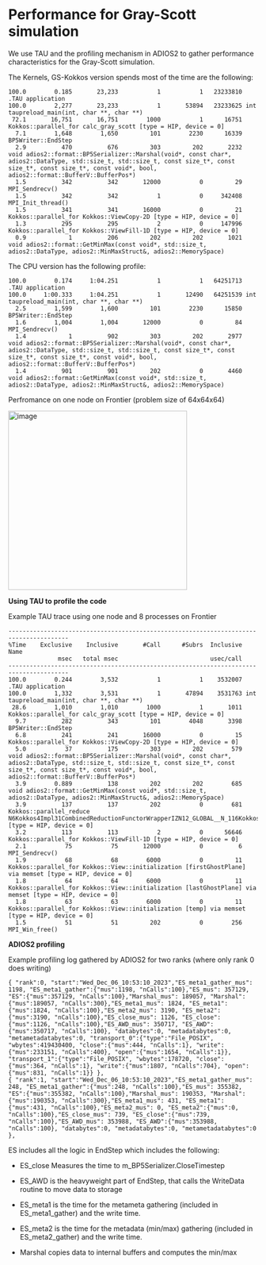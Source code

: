 # Performance for Gray-Scott simulation

We use TAU and the profiling mechanism in ADIOS2 to gather performance characteristics for the Gray-Scott simulation.

The Kernels, GS-Kokkos version spends most of the time are the following:
```
100.0        0.185       23,233           1           1   23233810 .TAU application
100.0        2,277       23,233           1       53894   23233625 int taupreload_main(int, char **, char **)
 72.1       16,751       16,751        1000           1      16751 Kokkos::parallel_for calc_gray_scott [type = HIP, device = 0]
  7.1        1,648        1,650         101        2230      16339 BP5Writer::EndStep
  2.9          470          676         303         202       2232 void adios2::format::BP5Serializer::Marshal(void*, const char*, adios2::DataType, std::size_t, std::size_t, const size_t*, const size_t*, const size_t*, const void*, bool, adios2::format::BufferV::BufferPos*)
  1.5          342          342       12000           0         29 MPI_Sendrecv()
  1.5          342          342           1           0     342408 MPI_Init_thread()
  1.5          341          341       16000           0         21 Kokkos::parallel_for Kokkos::ViewCopy-2D [type = HIP, device = 0]
  1.3          295          295           2           0     147996 Kokkos::parallel_for Kokkos::ViewFill-1D [type = HIP, device = 0]
  0.9            1          206         202         202       1021 void adios2::format::GetMinMax(const void*, std::size_t, adios2::DataType, adios2::MinMaxStruct&, adios2::MemorySpace)
```

The CPU version has the following profile:
```
100.0        0.174     1:04.251           1           1   64251713 .TAU application
100.0     1:00.333     1:04.251           1       12490   64251539 int taupreload_main(int, char **, char **)
  2.5        1,599        1,600         101        2230      15850 BP5Writer::EndStep
  1.6        1,004        1,004       12000           0         84 MPI_Sendrecv()
  1.4            1          902         303         202       2977 void adios2::format::BP5Serializer::Marshal(void*, const char*, adios2::DataType, std::size_t, std::size_t, const size_t*, const size_t*, const size_t*, const void*, bool, adios2::format::BufferV::BufferPos*)
  1.4          901          901         202           0       4460 void adios2::format::GetMinMax(const void*, std::size_t, adios2::DataType, adios2::MinMaxStruct&, adios2::MemorySpace)
```

Perfromance on one node on Frontier (problem size of 64x64x64)

<img width="361" alt="image" src="https://github.com/anagainaru/Gray-Scott-Kokkos/assets/16229479/e0cb3695-39f7-4971-86ff-26731b898a7a">


**Using TAU to profile the code**

Example TAU trace using one node and 8 processes on Frontier
```
---------------------------------------------------------------------------------------
%Time    Exclusive    Inclusive       #Call      #Subrs  Inclusive Name
              msec   total msec                          usec/call
---------------------------------------------------------------------------------------
100.0        0.244        3,532           1           1    3532007 .TAU application
100.0        1,332        3,531           1       47894    3531763 int taupreload_main(int, char **, char **)
 28.6        1,010        1,010        1000           1       1011 Kokkos::parallel_for calc_gray_scott [type = HIP, device = 0]
  9.7          282          343         101        4048       3398 BP5Writer::EndStep
  6.8          241          241       16000           0         15 Kokkos::parallel_for Kokkos::ViewCopy-2D [type = HIP, device = 0]
  5.0           37          175         303         202        579 void adios2::format::BP5Serializer::Marshal(void*, const char*, adios2::DataType, std::size_t, std::size_t, const size_t*, const size_t*, const size_t*, const void*, bool, adios2::format::BufferV::BufferPos*)
  3.9        0.889          138         202         202        685 void adios2::format::GetMinMax(const void*, std::size_t, adios2::DataType, adios2::MinMaxStruct&, adios2::MemorySpace)
  3.9          137          137         202           0        681 Kokkos::parallel_reduce N6Kokkos4Impl31CombinedReductionFunctorWrapperIZN12_GLOBAL__N_116KokkosMinMaxImplIdEEvPKT_mRS4_S7_EUliRdS8_E_NS_9HostSpaceEJNS_3MaxIdSA_EENS_3MinIdSA_EEEEE [type = HIP, device = 0]
  3.2          113          113           2           0      56646 Kokkos::parallel_for Kokkos::ViewFill-1D [type = HIP, device = 0]
  2.1           75           75       12000           0          6 MPI_Sendrecv()
  1.9           68           68        6000           0         11 Kokkos::parallel_for Kokkos::View::initialization [firstGhostPlane] via memset [type = HIP, device = 0]
  1.8           64           64        6000           0         11 Kokkos::parallel_for Kokkos::View::initialization [lastGhostPlane] via memset [type = HIP, device = 0]
  1.8           63           63        6000           0         11 Kokkos::parallel_for Kokkos::View::initialization [temp] via memset [type = HIP, device = 0]
  1.5           51           51         202           0        256 MPI_Win_free()
```

**ADIOS2 profiling**

Example profiling log gathered by ADIOS2 for two ranks (where only rank 0 does writing)
```
{ "rank":0, "start":"Wed_Dec_06_10:53:10_2023","ES_meta1_gather_mus": 1198, "ES_meta1_gather":{"mus":1198, "nCalls":100},"ES_mus": 357129, "ES":{"mus":357129, "nCalls":100},"Marshal_mus": 189057, "Marshal":{"mus":189057, "nCalls":300},"ES_meta1_mus": 1824, "ES_meta1":{"mus":1824, "nCalls":100},"ES_meta2_mus": 3190, "ES_meta2":{"mus":3190, "nCalls":100},"ES_close_mus": 1126, "ES_close":{"mus":1126, "nCalls":100},"ES_AWD_mus": 350717, "ES_AWD":{"mus":350717, "nCalls":100}, "databytes":0, "metadatabytes":0, "metametadatabytes":0, "transport_0":{"type":"File_POSIX", "wbytes":419430400, "close":{"mus":444, "nCalls":1}, "write":{"mus":233151, "nCalls":400}, "open":{"mus":1654, "nCalls":1}}, "transport_1":{"type":"File_POSIX", "wbytes":178720, "close":{"mus":364, "nCalls":1}, "write":{"mus":1807, "nCalls":704}, "open":{"mus":831, "nCalls":1}} },
{ "rank":1, "start":"Wed_Dec_06_10:53:10_2023","ES_meta1_gather_mus": 248, "ES_meta1_gather":{"mus":248, "nCalls":100},"ES_mus": 355382, "ES":{"mus":355382, "nCalls":100},"Marshal_mus": 190353, "Marshal":{"mus":190353, "nCalls":300},"ES_meta1_mus": 431, "ES_meta1":{"mus":431, "nCalls":100},"ES_meta2_mus": 0, "ES_meta2":{"mus":0, "nCalls":100},"ES_close_mus": 739, "ES_close":{"mus":739, "nCalls":100},"ES_AWD_mus": 353988, "ES_AWD":{"mus":353988, "nCalls":100}, "databytes":0, "metadatabytes":0, "metametadatabytes":0 },
```

ES includes all the logic in EndStep which includes the following:
* ES_close
Measures the time to m_BP5Serializer.CloseTimestep

* ES_AWD is the heavyweight part of EndStep, that calls the WriteData routine to move data to storage

* ES_meta1 is the time for the metameta gathering (included in ES_meta1_gather) and the write time.

* ES_meta2 is the time for the metadata (min/max) gathering (included in ES_meta2_gather) and the write time.

* Marshal copies data to internal buffers and computes the min/max
